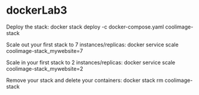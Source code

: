 # dockerLab3

Deploy the stack:
docker stack deploy -c docker-compose.yaml coolimage-stack

Scale out your first stack to 7 instances/replicas:
docker service scale coolimage-stack_mywebsite=7

Scale in your first stack to 2 instances/replicas:
docker service scale coolimage-stack_mywebsite=2

Remove your stack and delete your containers:
docker stack rm coolimage-stack
